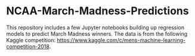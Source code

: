 # NCAA-March-Madness-Predictions

This repository includes a few Jupyter notebooks building up regression models to predict March Madness winners.  The data is from the following Kaggle competition: https://www.kaggle.com/c/mens-machine-learning-competition-2018.
